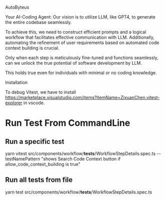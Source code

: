 AutoByteus


Your AI-Coding Agent: Our vision is to utilize LLM, like GPT4, to generate the entire codebase seamlessly.

To achieve this, we need to construct efficient prompts and a logical workflow that facilitates effective communication with LLM. Additionally, automating the refinement of user requirements based on automated code context building is crucial.

Only when each step is meticulously fine-tuned and functions seamlessly, can we unlock the true potential of software development by LLM.

This holds true even for individuals with minimal or no coding knowledge.


Installation

To debug Vitest, we have to install <https://marketplace.visualstudio.com/items?itemName=ZixuanChen.vitest-explorer> in vscode.


# **Run Test From CommandLine**

## Run a specific test

yarn vitest src/components/workflow/__tests__/WorkflowStepDetails.spec.ts --testNamePattern "shows Search Code Context button if allow_code_context_building is true"


## Run all tests from file

yarn test src/components/workflow/__tests__/WorkflowStepDetails.spec.ts


